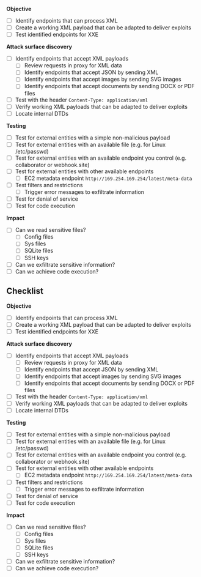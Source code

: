 
**Objective**
- [ ]   Identify endpoints that can process XML
- [ ]   Create a working XML payload that can be adapted to deliver exploits
- [ ]   Test identified endpoints for XXE

**Attack surface discovery**
- [ ]   Identify endpoints that accept XML payloads
    - [ ]   Review requests in proxy for XML data
    - [ ]   Identify endpoints that accept JSON by sending XML
    - [ ]   Identify endpoints that accept images by sending SVG images
    - [ ]   Identify endpoints that accept documents by sending DOCX or PDF files
- [ ]   Test with the header `Content-Type: application/xml`
- [ ]   Verify working XML payloads that can be adapted to deliver exploits
- [ ] Locate internal DTDs

**Testing**
- [ ]   Test for external entities with a simple non-malicious payload
- [ ]   Test for external entities with an available file (e.g. for Linux /etc/passwd)
- [ ]   Test for external entities with an available endpoint you control (e.g. collaborator or webhook.site)
- [ ]   Test for external entities with other available endpoints
    - [ ]   EC2 metadata endpoint `http://169.254.169.254/latest/meta-data`
- [ ]   Test filters and restrictions
    - [ ]   Trigger error messages to exfiltrate information
- [ ]   Test for denial of service
- [ ] Test for code execution

**Impact**
- [ ]   Can we read sensitive files?
	- [ ] Config files
	- [ ] Sys files
	- [ ] SQLite files
	- [ ] SSH keys
- [ ]   Can we exfiltrate sensitive information?
- [ ]   Can we achieve code execution?
## Checklist

**Objective**
- [ ]   Identify endpoints that can process XML
- [ ]   Create a working XML payload that can be adapted to deliver exploits
- [ ]   Test identified endpoints for XXE

**Attack surface discovery**
- [ ]   Identify endpoints that accept XML payloads
    - [ ]   Review requests in proxy for XML data
    - [ ]   Identify endpoints that accept JSON by sending XML
    - [ ]   Identify endpoints that accept images by sending SVG images
    - [ ]   Identify endpoints that accept documents by sending DOCX or PDF files
- [ ]   Test with the header `Content-Type: application/xml`
- [ ]   Verify working XML payloads that can be adapted to deliver exploits
- [ ] Locate internal DTDs

**Testing**
- [ ]   Test for external entities with a simple non-malicious payload
- [ ]   Test for external entities with an available file (e.g. for Linux /etc/passwd)
- [ ]   Test for external entities with an available endpoint you control (e.g. collaborator or webhook.site)
- [ ]   Test for external entities with other available endpoints
    - [ ]   EC2 metadata endpoint `http://169.254.169.254/latest/meta-data`
- [ ]   Test filters and restrictions
    - [ ]   Trigger error messages to exfiltrate information
- [ ]   Test for denial of service
- [ ] Test for code execution

**Impact**
- [ ]   Can we read sensitive files?
	- [ ] Config files
	- [ ] Sys files
	- [ ] SQLite files
	- [ ] SSH keys
- [ ]   Can we exfiltrate sensitive information?
- [ ]   Can we achieve code execution?